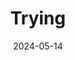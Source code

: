 ---
title: 'Trying '
date: 2024-05-14
permalink: /posts/2024/05/thoughts-of-second-year/
tags:
  - coursework
  - courses
  - Imperial
redirect_from: 
  - /posts/second-year
---